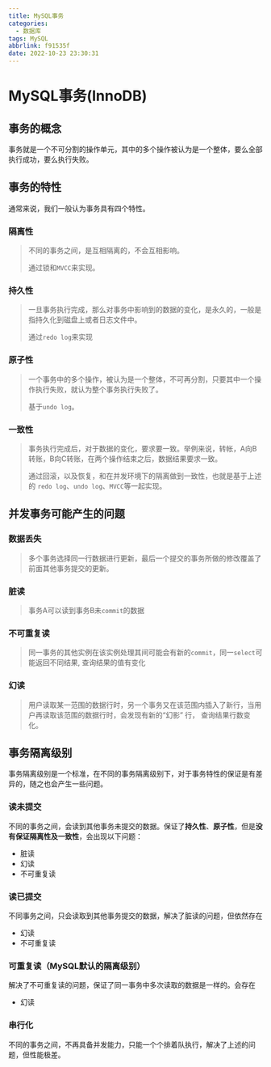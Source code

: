 ```yaml
---
title: MySQL事务
categories:
  - 数据库
tags: MySQL
abbrlink: f91535f
date: 2022-10-23 23:30:31
---
```




# MySQL事务(InnoDB)



## 事务的概念

事务就是一个不可分割的操作单元，其中的多个操作被认为是一个整体，要么全部执行成功，要么执行失败。



## 事务的特性

通常来说，我们一般认为事务具有四个特性。

### 隔离性 

> 不同的事务之间，是互相隔离的，不会互相影响。
>
> 通过锁和`MVCC`来实现。



### 持久性

> 一旦事务执行完成，那么对事务中影响到的数据的变化，是永久的，一般是指持久化到磁盘上或者日志文件中。
>
> 通过`redo log`来实现



### 原子性

> 一个事务中的多个操作，被认为是一个整体，不可再分割，只要其中一个操作执行失败，就认为整个事务执行失败了。
>
> 基于`undo log`。



### 一致性

> 事务执行完成后，对于数据的变化，要求要一致。举例来说，转帐，A向B转账，B向C转账，在两个操作结束之后，数据结果要求一致。
>
> 通过回滚，以及恢复，和在并发环境下的隔离做到一致性，也就是基于上述的 `redo log`、`undo log`、`MVCC`等一起实现。



## 并发事务可能产生的问题

### 数据丢失

> 多个事务选择同一行数据进行更新，最后一个提交的事务所做的修改覆盖了前面其他事务提交的更新。

### 脏读

> 事务A可以读到事务B未`commit`的数据



### 不可重复读

> 同一事务的其他实例在该实例处理其间可能会有新的`commit`，同一`select`可能返回不同结果, 查询结果的值有变化



### 幻读

>用户读取某一范围的数据行时，另一个事务又在该范围内插入了新行，当用户再读取该范围的数据行时，会发现有新的“幻影” 行， 查询结果行数变化。



## 事务隔离级别

事务隔离级别是一个标准，在不同的事务隔离级别下，对于事务特性的保证是有差异的，随之也会产生一些问题。



### 读未提交

不同的事务之间，会读到其他事务未提交的数据。保证了**持久性**、**原子性**，但是**没有保证隔离性及一致性**，会出现以下问题：

- 脏读
- 幻读
- 不可重复读

### 读已提交

不同事务之间，只会读取到其他事务提交的数据，解决了脏读的问题，但依然存在

- 幻读
- 不可重复读

### 可重复读（MySQL默认的隔离级别）

解决了不可重复读的问题，保证了同一事务中多次读取的数据是一样的。会存在

- 幻读

### 串行化

不同的事务之间，不再具备并发能力，只能一个个排着队执行，解决了上述的问题，但性能极差。



